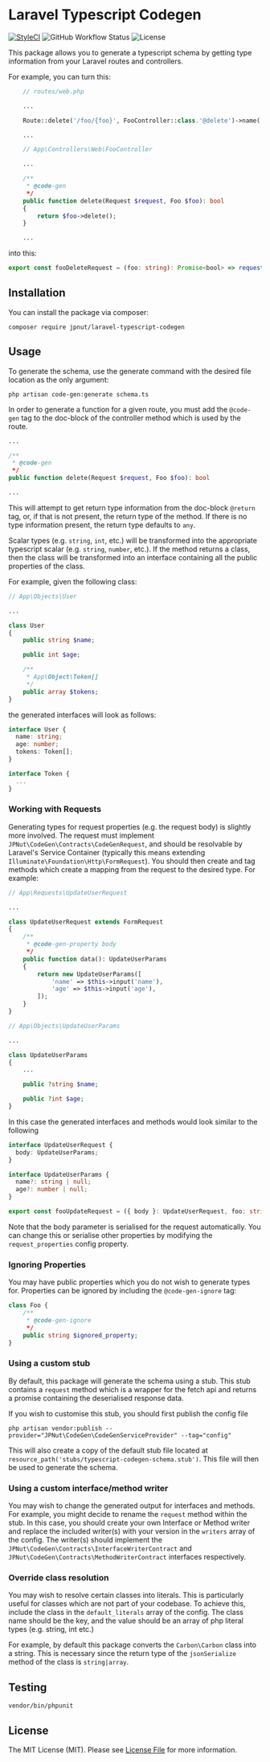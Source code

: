 # Laravel Typescript Codegen

[![StyleCI](https://github.styleci.io/repos/257990080/shield?branch=master)](https://styleci.io/repos/257990080)
![GitHub Workflow Status](https://img.shields.io/github/workflow/status/jpnut/laravel-typescript-codegen/run-tests?style=flat-square)
![License](https://img.shields.io/github/license/jpnut/laravel-typescript-codegen?style=flat-square)

This package allows you to generate a typescript schema by getting type information from your Laravel routes and controllers.

For example, you can turn this:

```php
    // routes/web.php

    ...

    Route::delete('/foo/{foo}', FooController::class.'@delete')->name('foo.delete');

    ...
```

```php
    // App\Controllers\Web\FooController

    ...

    /**
     * @code-gen
     */
    public function delete(Request $request, Foo $foo): bool
    {
        return $foo->delete();
    }

    ...
```

into this:

```typescript
export const fooDeleteRequest = (foo: string): Promise<bool> => request(`https://localhost/foo/${foo}`, { method: `DELETE` });
```

## Installation

You can install the package via composer:

```shell script
composer require jpnut/laravel-typescript-codegen
```

## Usage

To generate the schema, use the generate command with the desired file location as the only argument:

```shell script
php artisan code-gen:generate schema.ts
```

In order to generate a function for a given route, you must add the `@code-gen` tag to the doc-block of the controller method which is used by the route.

```php
...

/**
 * @code-gen
 */
public function delete(Request $request, Foo $foo): bool

...
```

This will attempt to get return type information from the doc-block `@return` tag, or, if that is not present, the return type of the method. If there is no type information present, the return type defaults to `any`.

Scalar types (e.g. `string`, `int`, etc.) will be transformed into the appropriate typescript scalar (e.g. `string`, `number`, etc.). If the method returns a class, then the class will be transformed into an interface containing all the public properties of the class.

For example, given the following class:

```php
// App\Objects\User

...

class User
{
    public string $name;

    public int $age;

    /**
     * App\Object\Token[]
     */
    public array $tokens;
}
```

the generated interfaces will look as follows:

```typescript
interface User {
  name: string;
  age: number;
  tokens: Token[];
}

interface Token {
  ...
}
```

### Working with Requests

Generating types for request properties (e.g. the request body) is slightly more involved. The request must implement `JPNut\CodeGen\Contracts\CodeGenRequest`, and should be resolvable by Laravel's Service Container (typically this means extending `Illuminate\Foundation\Http\FormRequest`). You should then create and tag methods which create a mapping from the request to the desired type. For example:

```php
// App\Requests\UpdateUserRequest

...

class UpdateUserRequest extends FormRequest
{
    /**
     * @code-gen-property body
     */
    public function data(): UpdateUserParams
    {
        return new UpdateUserParams([
            'name' => $this->input('name'),
            'age' => $this->input('age'),
        ]);
    }
}
```

```php
// App\Objects\UpdateUserParams

...

class UpdateUserParams
{
    ...

    public ?string $name;

    public ?int $age;
}
```

In this case the generated interfaces and methods would look similar to the following

```typescript
interface UpdateUserRequest {
  body: UpdateUserParams;
}

interface UpdateUserParams {
  name?: string | null;
  age?: number | null;
}

export const fooUpdateRequest = ({ body }: UpdateUserRequest, foo: string): Promise<any> => request(`http://localhost/foo/${foo}`, { method: 'PUT', body: JSON.stringify(body) });
```

Note that the body parameter is serialised for the request automatically. You can change this or serialise other properties by modifying the `request_properties` config property.

### Ignoring Properties

You may have public properties which you do not wish to generate types for. Properties can be ignored by including the `@code-gen-ignore` tag:

```php
class Foo {
    /**
     * @code-gen-ignore
     */
    public string $ignored_property;
}
```

### Using a custom stub

By default, this package will generate the schema using a stub. This stub contains a `request` method which is a wrapper for the fetch api and returns a promise containing the deserialised response data.

If you wish to customise this stub, you should first publish the config file

```shell script
php artisan vendor:publish --provider="JPNut\CodeGen\CodeGenServiceProvider" --tag="config"
```

This will also create a copy of the default stub file located at `resource_path('stubs/typescript-codegen-schema.stub')`. This file will then be used to generate the schema.

### Using a custom interface/method writer

You may wish to change the generated output for interfaces and methods. For example, you might decide to rename the `request` method within the stub. In this case, you should create your own Interface or Method writer and replace the included writer(s) with your version in the `writers` array of the config. The writer(s) should implement the `JPNut\CodeGen\Contracts\InterfaceWriterContract` and `JPNut\CodeGen\Contracts\MethodWriterContract` interfaces respectively.

### Override class resolution

You may wish to resolve certain classes into literals. This is particularly useful for classes which are not part of your codebase. To achieve this, include the class in the `default_literals` array of the config. The class name should be the key, and the value should be an array of php literal types (e.g. string, int etc.)

For example, by default this package converts the `Carbon\Carbon` class into a string. This is necessary since the return type of the `jsonSerialize` method of the class is `string|array`.

## Testing

```shell script
vendor/bin/phpunit
```

## License

The MIT License (MIT). Please see [License File](LICENSE) for more information.
